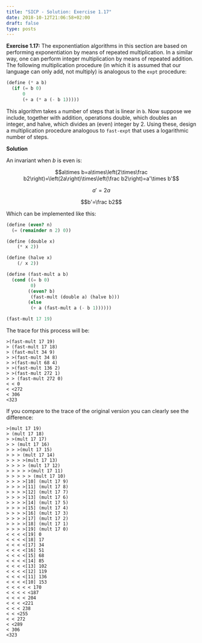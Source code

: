 ```yaml
---
title: "SICP - Solution: Exercise 1.17"
date: 2018-10-12T21:06:58+02:00
draft: false
type: posts
---
```


**Exercise 1.17:** The exponentiation algorithms in this section are based on performing exponentiation by means of repeated multiplication. In a similar way, one can perform integer multiplication by means of repeated addition. The following multiplication procedure (in which it is assumed that our language can only add, not multiply) is analogous to the `expt` procedure:

```scheme
(define (* a b)
  (if (= b 0)
      0
      (+ a (* a (- b 1)))))
```

This algorithm takes `a` number of steps that is linear in `b`. Now suppose we include, together with addition, operations double, which doubles an integer, and halve, which divides an (even) integer by 2. Using these, design a multiplication procedure analogous to `fast-expt` that uses a logarithmic number of steps.

**Solution**

An invariant when $b$ is even is:

$$a\times b=a\times\left(2\times\frac b2\right)=\left(2a\right)\times\left(\frac b2\right)=a'\times b'$$

$$a'=2a$$

$$b'=\frac b2$$

Which can be implemented like this:

```scheme
(define (even? n)
  (= (remainder n 2) 0))

(define (double x)
    (* x 2))

(define (halve x)
    (/ x 2))

(define (fast-mult a b)
  (cond ((= b 0)
         0)
        ((even? b)
         (fast-mult (double a) (halve b)))
        (else
         (+ a (fast-mult a (- b 1))))))

(fast-mult 17 19)
```

The trace for this process will be:

```
>(fast-mult 17 19)
> (fast-mult 17 18)
> (fast-mult 34 9)
> >(fast-mult 34 8)
> >(fast-mult 68 4)
> >(fast-mult 136 2)
> >(fast-mult 272 1)
> > (fast-mult 272 0)
< < 0
< <272
< 306
<323
```

If you compare to the trace of the original version you can clearly see the difference:

```
>(mult 17 19)
> (mult 17 18)
> >(mult 17 17)
> > (mult 17 16)
> > >(mult 17 15)
> > > (mult 17 14)
> > > >(mult 17 13)
> > > > (mult 17 12)
> > > > >(mult 17 11)
> > > > > (mult 17 10)
> > > >[10] (mult 17 9)
> > > >[11] (mult 17 8)
> > > >[12] (mult 17 7)
> > > >[13] (mult 17 6)
> > > >[14] (mult 17 5)
> > > >[15] (mult 17 4)
> > > >[16] (mult 17 3)
> > > >[17] (mult 17 2)
> > > >[18] (mult 17 1)
> > > >[19] (mult 17 0)
< < < <[19] 0
< < < <[18] 17
< < < <[17] 34
< < < <[16] 51
< < < <[15] 68
< < < <[14] 85
< < < <[13] 102
< < < <[12] 119
< < < <[11] 136
< < < <[10] 153
< < < < < 170
< < < < <187
< < < < 204
< < < <221
< < < 238
< < <255
< < 272
< <289
< 306
<323
```
